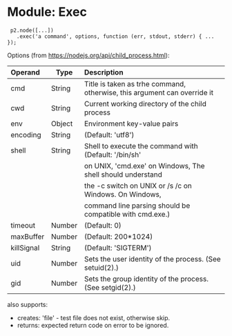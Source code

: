 # Module: Exec

     p2.node([...])
       .exec('a command', options, function (err, stdout, stderr) { ... });

Options (from https://nodejs.org/api/child_process.html):

| Operand    | Type   | Description                                                |
|:-----------|--------|:-----------------------------------------------------------|
| cmd        | String | Title is taken as trhe command, otherwise, this argument can override it |
| cwd        | String | Current working directory of the child process |
| env        | Object | Environment key-value pairs |
| encoding   | String | (Default: 'utf8') |
| shell      | String | Shell to execute the command with (Default: '/bin/sh'
|            |        | on UNIX, 'cmd.exe' on Windows, The shell should understand |
|            |        | the -c switch on UNIX or /s /c on Windows. On Windows, |
|            |        | command line parsing should be compatible with cmd.exe.) |
| timeout    | Number | (Default: 0) |
| maxBuffer  | Number | (Default: 200*1024) |
| killSignal | String | (Default: 'SIGTERM') |
| uid        | Number | Sets the user identity of the process. (See setuid(2).) |
| gid        | Number | Sets the group identity of the process. (See setgid(2).) |

also supports:
- creates: 'file' - test file does not exist, otherwise skip.
- returns: expected return code on error to be ignored.
